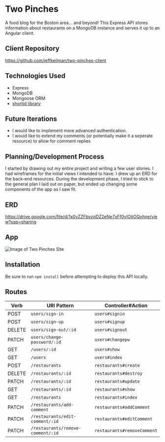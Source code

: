 # Two Pinches
A food blog for the Boston area... and beyond! This Express API stores information
about restaurants on a MongoDB instance and serves it up to an Angular client.

## Client Repository
https://github.com/jeffkeilman/two-pinches-client

## Technologies Used
-   Express
-   MongoDB
-   Mongoose ORM
-   [shortid library](https://www.npmjs.com/package/shortid)

## Future Iterations
-   I would like to implement more advanced authentication.
-   I would like to extend my comments (or potentially make it a seperate resource) to allow for comment replies

## Planning/Development Process
I started by drawing out my entire project and writing a few user stories. I had wireframes
for the initial views I intended to have. I drew up an ERD for the back-end resources. During
the development phase, I tried to stick to the general plan I laid out on paper, but ended
up changing some components of the app as I saw fit.

## ERD
https://drive.google.com/file/d/1x0vZZFbvzqDZ2eNe7xFf0yIOitOQvhne/view?usp=sharing

## App
![Image of Two Pinches Site](https://i.imgur.com/dZ1ZXD8.jpg?1)

## Installation
Be sure to run `npm install` before attempting to deploy this API locally.

## Routes
Verb | URI Pattern | Controller#Action
---  |  ---------  |  ----------------
POST | `users/sign-in` | `users#signin`
POST | `users/sign-up` | `users#signup`
DELETE | `users/sign-out/:id` | `users#signout`
PATCH | `users/change-password/:id` | `users#changepw`
GET  | `/users/:id` |  `users#show`
GET  | `/users` |  `users#index`
POST  | `/restaurants` |  `restaurants#create`
DELETE | `/restaurants/:id` | `restaurants#destroy`
PATCH | `/restaurants/:id` | `restaurants#update`
GET | `/restaurants/:id` | `restaurants#show`
GET | `/restaurants` | `restaurants#index`
PATCH | `/restaurants/add-comment` | `restaurants#addComment`
PATCH | `/restaurants/edit-comment/:id` | `restaurants#editComment`
PATCH | `/restaurants/remove-comment/:id` | `restaurants#removeComment`
